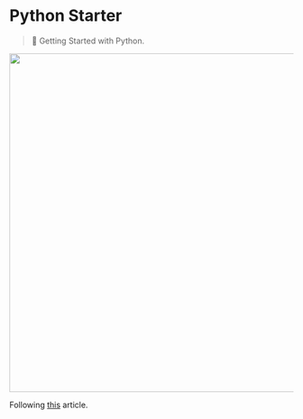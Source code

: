 # Python Starter

> 🐍 Getting Started with Python.

<p align="center">
  <img src="https://cdn-images-1.medium.com/max/2000/1*uDbUcvv2h66kiIKEH3Lclg.jpeg" width="600"/>
</p>

Following [this](https://www.programiz.com/python-programming/tutorial) article.
